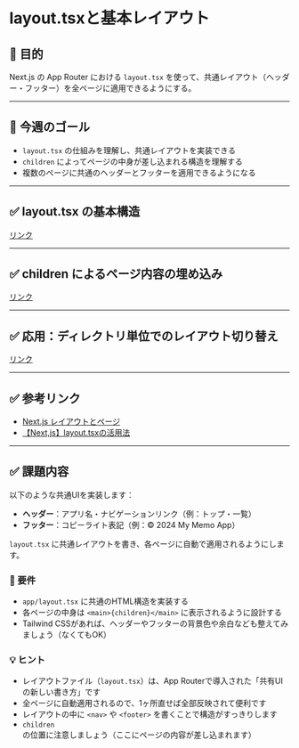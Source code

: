 # layout.tsxと基本レイアウト

## 🎯 目的

Next.js の App Router における `layout.tsx` を使って、共通レイアウト（ヘッダー・フッター）を全ページに適用できるようにする。

---

## 🎯 今週のゴール

- `layout.tsx` の仕組みを理解し、共通レイアウトを実装できる
- `children` によってページの中身が差し込まれる構造を理解する
- 複数のページに共通のヘッダーとフッターを適用できるようになる

---

## ✅ layout.tsx の基本構造

[リンク](layout.tsx%20の役割と構成.md)

---

## ✅ children によるページ内容の埋め込み

[リンク](children%20によるページ内容の埋め込み.md)

---

## ✅ 応用：ディレクトリ単位でのレイアウト切り替え

[リンク](階層ごとの%20layout.tsx.md)

---

## ✅  参考リンク

- [Next.js レイアウトとページ](https://nextjs.org/docs/app/getting-started/layouts-and-pages)
- [【Next,js】layout.tsxの活用法](https://qiita.com/RintaroNasu/items/daf65b0781721b8c7612)

---

## ✅  課題内容

以下のような共通UIを実装します：

- **ヘッダー**：アプリ名・ナビゲーションリンク（例：トップ・一覧）
- **フッター**：コピーライト表記（例：© 2024 My Memo App）

`layout.tsx` に共通レイアウトを書き、各ページに自動で適用されるようにします。

### 🎯 要件

- `app/layout.tsx` に共通のHTML構造を実装する
- 各ページの中身は `<main>{children}</main>` に表示されるように設計する
- Tailwind CSSがあれば、ヘッダーやフッターの背景色や余白なども整えてみましょう（なくてもOK）

### 💡 ヒント

- レイアウトファイル（`layout.tsx`）は、App Routerで導入された「共有UIの新しい書き方」です
- 全ページに自動適用されるので、1ヶ所直せば全部反映されて便利です
- レイアウトの中に `<nav>` や `<footer>` を書くことで構造がすっきりします
- `children` の位置に注意しましょう（ここにページの内容が差し込まれます）

<!-- 課題を提出する際、プルリクエストに以下を貼り付けてください

## 📊 評価チェックリスト（Week 8：レイアウト構築）

※ 各観点ごとにチェック数を数え、下記ルールで点数化  
（チェック数 0個=0点 / 1個=1点 / 2個=3点 / 3個以上=5点）

---

### 🎯 成果物（アウトプットの完成度）

- [ ] `layout.tsx` ファイルが作成され、全ページに適用されている
- [ ] `children` を使って各ページの内容をレイアウト内に表示している
- [ ] Header / Footer のような共通UIが `layout.tsx` 内に含まれている
- [ ] すべてのページで共通レイアウトが正しく反映されていることが確認できる

---

### 📚 知識理解（仕組みや構成の理解）※やさしい版

- [ ] `layout.tsx` がページの共通枠組みを作る役割であることを理解している
- [ ] `children` が各ページの中身を差し込むための仕組みであることを理解している
- [ ] `layout.tsx` の配置場所によって適用範囲が変わることを理解している（グローバル / セクション）
- [ ] レイアウトとページの関係を「外枠と中身」として説明できる

---

### 💬 説明力（なぜその構成にしたか）※やさしい版

- [ ] なぜ共通UIを `layout.tsx` にまとめたのか説明できる
- [ ] `children` を使うことで何が便利になるのか説明できる
- [ ] ヘッダーやフッターをどのように構成したか簡単に説明できる
- [ ] どの範囲にレイアウトが適用されているか説明できる

---

### 🔧 自己修正（修正・改善の自走力）

- [ ] ページ間でのレイアウト適用ミスに気づき、自力で修正している
- [ ] UIの崩れや配置ミスを調整・改善している
- [ ] 無駄な重複コード（各ページに同じHeaderなど）を `layout.tsx` に集約している
- [ ] レイアウトの配置場所やフォルダ構成を自分なりに最適化している

---

📝 評価観点ごとのチェック数を数え、以下のように点数に換算してください：

| チェック数 | 点数 |
|------------|------|
| 0個        | 0点  |
| 1個        | 1点  |
| 2個        | 3点  |
| 3〜4個     | 5点  |

-->